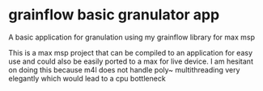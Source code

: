 # grainflow basic granulator app
A basic application for granulation using my grainflow library for max msp

This is a max msp project that can be compiled to an application for easy use and could also be easily ported to a max for live device.  I am hesitant on doing this because m4l does not handle poly~ multithreading very elegantly which would lead to a cpu bottleneck
